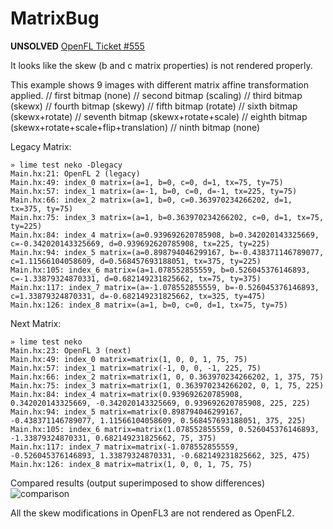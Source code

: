 # MatrixBug
**UNSOLVED**
[OpenFL Ticket #555](https://github.com/openfl/openfl/issues/555)

It looks like the skew (b and c matrix properties) is not rendered properly.

This example shows 9 images with different matrix affine transformation applied.
// first bitmap (none)
// second bitmap (scaling)
// third bitmap (skewx)
// fourth bitmap (skewy)
// fifth bitmap (rotate)
// sixth bitmap (skewx+rotate)
// seventh bitmap (skewx+rotate+scale)
// eighth bitmap (skewx+rotate+scale+flip+translation)
// ninth bitmap (none)

Legacy Matrix:
````
» lime test neko -Dlegacy
Main.hx:21: OpenFL 2 (legacy)
Main.hx:49: index_0 matrix=(a=1, b=0, c=0, d=1, tx=75, ty=75)
Main.hx:57: index_1 matrix=(a=-1, b=0, c=0, d=-1, tx=225, ty=75)
Main.hx:66: index_2 matrix=(a=1, b=0, c=0.363970234266202, d=1, tx=375, ty=75)
Main.hx:75: index_3 matrix=(a=1, b=0.363970234266202, c=0, d=1, tx=75, ty=225)
Main.hx:84: index_4 matrix=(a=0.939692620785908, b=0.342020143325669, c=-0.342020143325669, d=0.939692620785908, tx=225, ty=225)
Main.hx:94: index_5 matrix=(a=0.898794046299167, b=-0.438371146789077, c=1.11566104058609, d=0.568457693188051, tx=375, ty=225)
Main.hx:105: index_6 matrix=(a=1.078552855559, b=0.526045376146893, c=-1.33879324870331, d=0.682149231825662, tx=75, ty=375)
Main.hx:117: index_7 matrix=(a=-1.078552855559, b=-0.526045376146893, c=1.33879324870331, d=-0.682149231825662, tx=325, ty=475)
Main.hx:126: index_8 matrix=(a=1, b=0, c=0, d=1, tx=75, ty=75)
````

Next Matrix:
````
» lime test neko
Main.hx:23: OpenFL 3 (next)
Main.hx:49: index_0 matrix=matrix(1, 0, 0, 1, 75, 75)
Main.hx:57: index_1 matrix=matrix(-1, 0, 0, -1, 225, 75)
Main.hx:66: index_2 matrix=matrix(1, 0, 0.363970234266202, 1, 375, 75)
Main.hx:75: index_3 matrix=matrix(1, 0.363970234266202, 0, 1, 75, 225)
Main.hx:84: index_4 matrix=matrix(0.939692620785908, 0.342020143325669, -0.342020143325669, 0.939692620785908, 225, 225)
Main.hx:94: index_5 matrix=matrix(0.898794046299167, -0.438371146789077, 1.11566104058609, 0.568457693188051, 375, 225)
Main.hx:105: index_6 matrix=matrix(1.078552855559, 0.526045376146893, -1.33879324870331, 0.682149231825662, 75, 375)
Main.hx:117: index_7 matrix=matrix(-1.078552855559, -0.526045376146893, 1.33879324870331, -0.682149231825662, 325, 475)
Main.hx:126: index_8 matrix=matrix(1, 0, 0, 1, 75, 75)
````

Compared results (output superimposed to show differences)
![comparison](https://dl.dropboxusercontent.com/u/683344/akifox/openfl3-check/matrix.png)

All the skew modifications in OpenFL3 are not rendered as OpenFL2.
